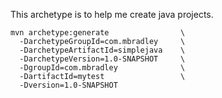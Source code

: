 This archetype is to help me create java projects.


    mvn archetype:generate                \
      -DarchetypeGroupId=com.mbradley     \
      -DarchetypeArtifactId=simplejava    \
      -DarchetypeVersion=1.0-SNAPSHOT     \
      -DgroupId=com.mbradley              \
      -DartifactId=mytest                 \
      -Dversion=1.0-SNAPSHOT
